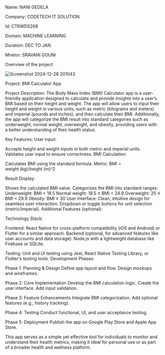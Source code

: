 Name: NANI GEDELA

Company: CODETECH IT SOLUTION

Id: CT6WDS268

Domain: MACHINE LEARNING

Duration: DEC TO JAN

Mnetor: SRAVANI GOUNI


Overview of the project

![Screenshot 2024-12-28 201043](https://github.com/user-attachments/assets/a9b91cfe-d41d-4d21-9f19-37b5851e9e2a)


Project: BMI Calculator App

Project Description:
The Body Mass Index (BMI) Calculator app is a user-friendly application designed to calculate 
and provide insights into a user’s BMI based on their height and weight. The app will allow 
users to input their height and weight in various units, such as metric (kilograms and meters)
and imperial (pounds and inches), and then calculate their BMI. Additionally, the app will 
categorize the BMI result into standard categories such as underweight, normal weight, 
overweight, and obesity, providing users with a better understanding of their health status.

Key Features:
User Input:

Accepts height and weight inputs in both metric and imperial units.
Validates user input to ensure correctness.
BMI Calculation:

Calculates BMI using the standard formula:
Metric: 
BMI = weight (kg)/height (m)^2
 
Result Display:

Shows the calculated BMI value.
Categorizes the BMI into standard ranges:
Underweight: BMI < 18.5
Normal weight: 18.5 ≤ BMI < 24.9
Overweight: 25 ≤ BMI < 29.9
Obesity: BMI ≥ 30
User Interface:
Clean, intuitive design for seamless user interaction.
Dropdown or toggle buttons for unit selection (metric/imperial).
Additional Features (optional):

Technology Stack:

Frontend: React Native for cross-platform compatibility (iOS and Android) or Flutter for a 
similar approach.
Backend (optional, for advanced features like user accounts and data storage): Node.js with a 
lightweight database like Firebase or SQLite.

Testing: Unit and UI testing using Jest, React Native Testing Library, or Flutter's testing 
tools.
Development Phases:

Phase 1:
Planning & Design
Define app layout and flow.
Design mockups and wireframes.

Phase 2:
Core Implementation
Develop the BMI calculation logic.
Create the user interface.
Add input validation.

Phase 3: Feature Enhancements
Integrate BMI categorization.
Add optional features (e.g., history tracking).

Phase 4: Testing
Conduct functional, UI, and user acceptance testing.

Phase 5: Deployment
Publish the app on Google Play Store and Apple App Store.

This app serves as a simple yet effective tool for individuals to monitor and understand their 
health metrics, making it ideal for personal use or as part of a broader health and wellness 
platform.
